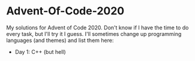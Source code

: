 # Advent-Of-Code-2020

My solutions for Advent of Code 2020.
Don't know if I have the time to do every task, but I'll try it I guess.
I'll sometimes change up programming languages (and themes) and list them here:

* Day 1: C++ (but hell)

